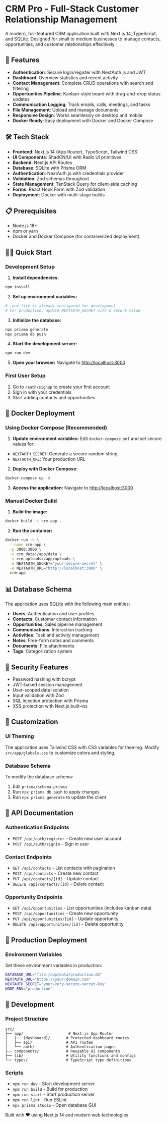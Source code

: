 # CRM Pro - Full-Stack Customer Relationship Management

A modern, full-featured CRM application built with Next.js 14, TypeScript, and SQLite. Designed for small to medium businesses to manage contacts, opportunities, and customer relationships effectively.

## 🚀 Features

- **Authentication**: Secure login/register with NextAuth.js and JWT
- **Dashboard**: Overview statistics and recent activity
- **Contact Management**: Complete CRUD operations with search and filtering
- **Opportunities Pipeline**: Kanban-style board with drag-and-drop status updates
- **Communication Logging**: Track emails, calls, meetings, and tasks
- **File Management**: Upload and manage documents
- **Responsive Design**: Works seamlessly on desktop and mobile
- **Docker Ready**: Easy deployment with Docker and Docker Compose

## 🛠️ Tech Stack

- **Frontend**: Next.js 14 (App Router), TypeScript, Tailwind CSS
- **UI Components**: ShadCN/UI with Radix UI primitives
- **Backend**: Next.js API Routes
- **Database**: SQLite with Prisma ORM
- **Authentication**: NextAuth.js with credentials provider
- **Validation**: Zod schemas throughout
- **State Management**: TanStack Query for client-side caching
- **Forms**: React Hook Form with Zod validation
- **Deployment**: Docker with multi-stage builds

## 📋 Prerequisites

- Node.js 18+ 
- npm or yarn
- Docker and Docker Compose (for containerized deployment)

## 🏃‍♂️ Quick Start

### Development Setup

1. **Install dependencies:**
```bash
npm install
```

2. **Set up environment variables:**
```bash
# .env file is already configured for development
# For production, update NEXTAUTH_SECRET with a secure value
```

3. **Initialize the database:**
```bash
npx prisma generate
npx prisma db push
```

4. **Start the development server:**
```bash
npm run dev
```

5. **Open your browser:**
Navigate to [http://localhost:3000](http://localhost:3000)

### First User Setup

1. Go to `/auth/signup` to create your first account
2. Sign in with your credentials
3. Start adding contacts and opportunities

## 🐳 Docker Deployment

### Using Docker Compose (Recommended)

1. **Update environment variables:**
Edit `docker-compose.yml` and set secure values for:
- `NEXTAUTH_SECRET`: Generate a secure random string
- `NEXTAUTH_URL`: Your production URL

2. **Deploy with Docker Compose:**
```bash
docker-compose up -d
```

3. **Access the application:**
Navigate to [http://localhost:3000](http://localhost:3000)

### Manual Docker Build

1. **Build the image:**
```bash
docker build -t crm-app .
```

2. **Run the container:**
```bash
docker run -d \
  --name crm-app \
  -p 3000:3000 \
  -v crm_data:/app/data \
  -v crm_uploads:/app/uploads \
  -e NEXTAUTH_SECRET="your-secure-secret" \
  -e NEXTAUTH_URL="http://localhost:3000" \
  crm-app
```

## 📊 Database Schema

The application uses SQLite with the following main entities:

- **Users**: Authentication and user profiles
- **Contacts**: Customer contact information
- **Opportunities**: Sales pipeline management
- **Communications**: Interaction tracking
- **Activities**: Task and activity management
- **Notes**: Free-form notes and comments
- **Documents**: File attachments
- **Tags**: Categorization system

## 🔐 Security Features

- Password hashing with bcrypt
- JWT-based session management
- User-scoped data isolation
- Input validation with Zod
- SQL injection protection with Prisma
- XSS protection with Next.js built-ins

## 🎨 Customization

### UI Theming
The application uses Tailwind CSS with CSS variables for theming. Modify `src/app/globals.css` to customize colors and styling.

### Database Schema
To modify the database schema:

1. Edit `prisma/schema.prisma`
2. Run `npx prisma db push` to apply changes
3. Run `npx prisma generate` to update the client

## 📝 API Documentation

### Authentication Endpoints
- `POST /api/auth/register` - Create new user account
- `POST /api/auth/signin` - Sign in user

### Contact Endpoints  
- `GET /api/contacts` - List contacts with pagination
- `POST /api/contacts` - Create new contact
- `PUT /api/contacts/[id]` - Update contact
- `DELETE /api/contacts/[id]` - Delete contact

### Opportunity Endpoints
- `GET /api/opportunities` - List opportunities (includes kanban data)
- `POST /api/opportunities` - Create new opportunity
- `PUT /api/opportunities/[id]` - Update opportunity
- `DELETE /api/opportunities/[id]` - Delete opportunity

## 🚀 Production Deployment

### Environment Variables

Set these environment variables in production:

```bash
DATABASE_URL="file:/app/data/production.db"
NEXTAUTH_URL="https://your-domain.com"
NEXTAUTH_SECRET="your-very-secure-secret-key"
NODE_ENV="production"
```

## 🔧 Development

### Project Structure
```
src/
├── app/                    # Next.js App Router
│   ├── (dashboard)/       # Protected dashboard routes
│   ├── api/               # API routes
│   └── auth/              # Authentication pages
├── components/            # Reusable UI components
├── lib/                   # Utility functions and configs
└── types/                 # TypeScript type definitions
```

### Scripts
- `npm run dev` - Start development server
- `npm run build` - Build for production  
- `npm run start` - Start production server
- `npm run lint` - Run ESLint
- `npx prisma studio` - Open database GUI

Built with ❤️ using Next.js 14 and modern web technologies.
